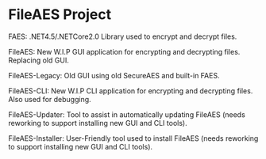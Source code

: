# FileAES Project

FAES: .NET4.5/.NETCore2.0 Library used to encrypt and decrypt files.

FileAES: New W.I.P GUI application for encrypting and decrypting files. Replacing old GUI.

FileAES-Legacy: Old GUI using old SecureAES and built-in FAES.

FileAES-CLI: New W.I.P CLI application for encrypting and decrypting files. Also used for debugging.

FileAES-Updater: Tool to assist in automatically updating FileAES (needs reworking to support installing new GUI and CLI tools).

FileAES-Installer: User-Friendly tool used to install FileAES (needs reworking to support installing new GUI and CLI tools).

